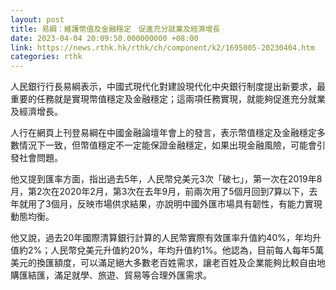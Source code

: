 ```yaml
---
layout: post
title: 易綱：維護幣值及金融穩定　促進充分就業及經濟增長
date: 2023-04-04 20:09:50.000000000 +08:00
link: https://news.rthk.hk/rthk/ch/component/k2/1695005-20230404.htm
categories: rthk
---
```


人民銀行行長易綱表示，中國式現代化對建設現代化中央銀行制度提出新要求，最重要的任務就是實現幣值穩定及金融穩定；這兩項任務實現，就能夠促進充分就業及經濟增長。

人行在網頁上刊登易綱在中國金融論壇年會上的發言，表示幣值穩定及金融穩定多數情況下一致，但幣值穩定不一定能保證金融穩定，如果出現金融風險，可能會引發社會問題。

他又提到匯率方面，指出過去5年，人民幣兌美元3次「破七」，第一次在2019年8月，第2次在2020年2月，第3次在去年9月，前兩次用了5個月回到7算以下，去年就用了3個月，反映市場供求結果，亦說明中國外匯市場具有韌性，有能力實現動態均衡。

他又說，過去20年國際清算銀行計算的人民幣實際有效匯率升值約40%，年均升值約2%；人民幣兌美元升值約20%，年均升值約1%。他認為，目前每人每年5萬美元的換匯額度，可以滿足絕大多數老百姓需求，讓老百姓及企業能夠比較自由地購匯結匯，滿足就學、旅遊、貿易等合理外匯需求。
